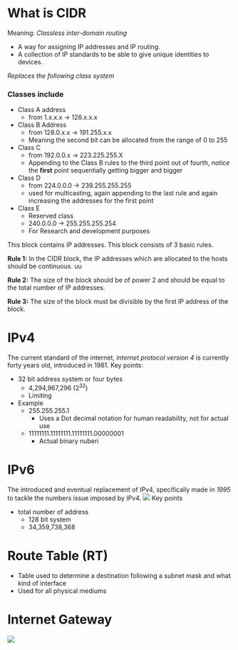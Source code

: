 
# What is CIDR

Meaning: *Classless inter-domain routing*
- A way for assigning IP addresses and IP routing.
- A collection of IP standards to be able to give unique identities to devices.

*Replaces the following class system*
### Classes include
- Class A address
	- from 1.x.x.x -> 126.x.x.x
-  Class B Address
	-  from 128.0.x.x -> 191.255.x.x
	-  Meaning the second bit can be allocated from the range of 0 to 255
- Class C
	- from 192.0.0.x -> 223.225.255.X
	- Appending to the Class B rules to the third point out of fourth, *notice* the **first** point sequentially getting bigger and bigger
- Class D
	- from 224.0.0.0 -> 239.255.255.255
	- used for multicasting, again appending to the last rule and again increasing the addresses for the first point
- Class E
	- Reserved class
	- 240.0.0.0 -> 255.255.255.254
	- For Research and development purposes


This block contains IP addresses. This block consists of 3 basic rules.

**Rule 1:** In the CIDR block, the IP addresses which are allocated to the hosts should be continuous. uu

**Rule 2:** The size of the block should be of power 2 and should be equal to the total number of IP addresses.

**Rule 3:** The size of the block must be divisible by the first IP address of the block.


# IPv4
The current standard of the internet, *internet protocol version 4* is currently forty years old, introduced in 1981.
Key points:
- 32 bit address system or four bytes
	- 4,294,967,296 ($2^{32}$)
	- Limiting
- Example
	- 255.255.255.1
		- Uses a Dot decimal notation for human readability, not for actual use
	- 11111111.11111111.11111111.00000001
		- Actual binary nuberi
# IPv6

The introduced and eventual replacement of IPv4, specifically made in *1995* to tackle the numbers issue imposed by IPv4.
![](https://upload.wikimedia.org/wikipedia/commons/thumb/5/5e/IPv6_address_terminology-en.svg/1920px-IPv6_address_terminology-en.svg.png)
Key points
- total number of address
	- 128 bit system
	- 34,359,738,368

# Route Table (RT)
- Table used to determine a destination following a subnet mask and what kind of interface
- Used for all physical mediums

# Internet Gateway
![](https://cloudiofy.com/wp-content/uploads/2021/05/internet-gateway.png)

